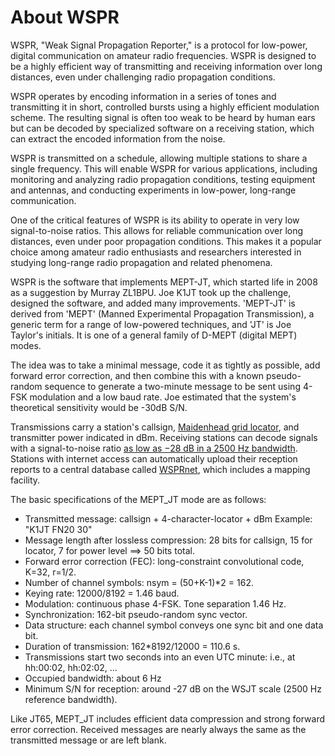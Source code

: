 <!-- Grammar and spelling checked -->
# About WSPR

WSPR, "Weak Signal Propagation Reporter," is a protocol for low-power, digital communication on amateur radio frequencies. WSPR is designed to be a highly efficient way of transmitting and receiving information over long distances, even under challenging radio propagation conditions.

WSPR operates by encoding information in a series of tones and transmitting it in short, controlled bursts using a highly efficient modulation scheme. The resulting signal is often too weak to be heard by human ears but can be decoded by specialized software on a receiving station, which can extract the encoded information from the noise.

WSPR is transmitted on a schedule, allowing multiple stations to share a single frequency. This will enable WSPR for various applications, including monitoring and analyzing radio propagation conditions, testing equipment and antennas, and conducting experiments in low-power, long-range communication.

One of the critical features of WSPR is its ability to operate in very low signal-to-noise ratios. This allows for reliable communication over long distances, even under poor propagation conditions. This makes it a popular choice among amateur radio enthusiasts and researchers interested in studying long-range radio propagation and related phenomena.

WSPR is the software that implements MEPT-JT, which started life in 2008 as a suggestion by Murray ZL1BPU. Joe K1JT took up the challenge, designed the software, and added many improvements. 'MEPT-JT' is derived from 'MEPT' (Manned Experimental Propagation Transmission), a generic term for a range of low-powered techniques, and 'JT' is Joe Taylor's initials. It is one of a general family of D-MEPT (digital MEPT) modes.

The idea was to take a minimal message, code it as tightly as possible, add forward error correction, and then combine this with a known pseudo-random sequence to generate a two-minute message to be sent using 4-FSK modulation and a low baud rate. Joe estimated that the system's theoretical sensitivity would be -30dB S/N.

Transmissions carry a station's callsign, [Maidenhead grid locator](https://en.wikipedia.org/wiki/Maidenhead\_Locator\_System), and transmitter power indicated in dBm. Receiving stations can decode signals with a signal-to-noise ratio [as low as −28 dB in a 2500 Hz bandwidth](https://physics.princeton.edu//pulsar/K1JT/wsprrypi.html). Stations with internet access can automatically upload their reception reports to a central database called [WSPRnet](https://wsprnet.org), which includes a mapping facility.

The basic specifications of the MEPT\_JT mode are as follows:

- Transmitted message: callsign + 4-character-locator + dBm Example: "K1JT FN20 30"
- Message length after lossless compression: 28 bits for callsign, 15 for locator, 7 for power level ==\> 50 bits total.
- Forward error correction (FEC): long-constraint convolutional code, K=32, r=1/2.
- Number of channel symbols: nsym = (50+K-1)\*2 = 162.
- Keying rate: 12000/8192 = 1.46 baud.
- Modulation: continuous phase 4-FSK. Tone separation 1.46 Hz.
- Synchronization: 162-bit pseudo-random sync vector.
- Data structure: each channel symbol conveys one sync bit and one data bit.
- Duration of transmission: 162\*8192/12000 = 110.6 s.
- Transmissions start two seconds into an even UTC minute: i.e., at hh:00:02, hh:02:02, ...
- Occupied bandwidth: about 6 Hz
- Minimum S/N for reception: around -27 dB on the WSJT scale (2500 Hz reference bandwidth).

Like JT65, MEPT\_JT includes efficient data compression and strong forward error correction. Received messages are nearly always the same as the transmitted message or are left blank.
